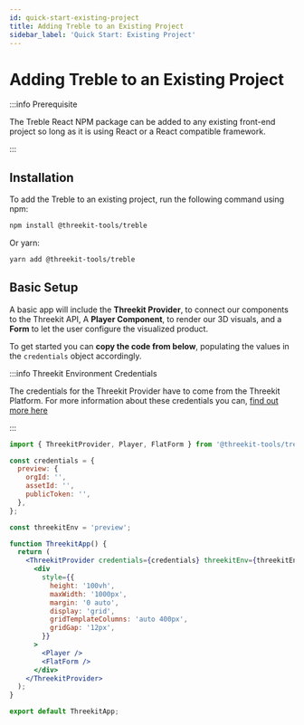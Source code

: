 ```yaml
---
id: quick-start-existing-project
title: Adding Treble to an Existing Project
sidebar_label: 'Quick Start: Existing Project'
---
```


# Adding Treble to an Existing Project

:::info Prerequisite

The Treble React NPM package can be added to any existing front-end project so long as it is using React or a React compatible framework.

:::

## Installation

To add the Treble to an existing project, run the following command using npm:

```bash
npm install @threekit-tools/treble
```

Or yarn:

```bash
yarn add @threekit-tools/treble
```

## Basic Setup

A basic app will include the **Threekit Provider**, to connect our components to the Threekit API, A **Player Component**, to render our 3D visuals, and a **Form** to let the user configure the visualized product.

To get started you can **copy the code from below**, populating the values in the `credentials` object accordingly.

:::info Threekit Environment Credentials

The credentials for the Threekit Provider have to come from the Threekit Platform. For more information about these credentials you can, [find out more here](/threekit-config)

:::

```jsx
import { ThreekitProvider, Player, FlatForm } from '@threekit-tools/treble';

const credentials = {
  preview: {
    orgId: '',
    assetId: '',
    publicToken: '',
  },
};

const threekitEnv = 'preview';

function ThreekitApp() {
  return (
    <ThreekitProvider credentials={credentials} threekitEnv={threekitEnv}>
      <div
        style={{
          height: '100vh',
          maxWidth: '1000px',
          margin: '0 auto',
          display: 'grid',
          gridTemplateColumns: 'auto 400px',
          gridGap: '12px',
        }}
      >
        <Player />
        <FlatForm />
      </div>
    </ThreekitProvider>
  );
}

export default ThreekitApp;
```

